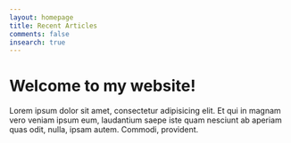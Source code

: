 ```yaml
---
layout: homepage
title: Recent Articles
comments: false
insearch: true
---
```


# Welcome to my website!

Lorem ipsum dolor sit amet, consectetur adipisicing elit. Et qui in magnam vero veniam ipsum eum, laudantium saepe iste quam nesciunt ab aperiam quas odit, nulla, ipsam autem. Commodi, provident. 
